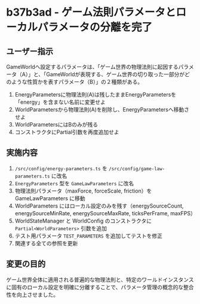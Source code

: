 # b37b3ad - ゲーム法則パラメータとローカルパラメータの分離を完了

## ユーザー指示

GameWorldへ設定するパラメータは、「ゲーム世界の物理法則に起因するパラメータ（A）」と、「GameWorldが表現する、ゲーム世界の切り取った一部分がどのような性質かを表すパラメータ（B）」の２種類がある。

1. EnergyParametersに物理法則(A)は残したままEnergyParametersを「energy」を含まない名前に変更せよ
2. WorldParametersから物理法則(A)を削除し、EnergyParametersへ移動させよ
3. WorldParametersにはBのみが残る
4. コンストラクタにPartial<WorldParameter>引数を再度追加せよ

## 実施内容

1. `/src/config/energy-parameters.ts` を `/src/config/game-law-parameters.ts` に改名
2. `EnergyParameters` 型を `GameLawParameters` に改名
3. 物理法則パラメータ（maxForce, forceScale, friction）を GameLawParameters に移動
4. WorldParameters にはローカル設定のみを残す（energySourceCount, energySourceMinRate, energySourceMaxRate, ticksPerFrame, maxFPS）
5. WorldStateManager と WorldConfig のコンストラクタに `Partial<WorldParameters>` 引数を追加
6. テスト用パラメータ `TEST_PARAMETERS` を追加してテストを修正
7. 関連する全ての参照を更新

## 変更の目的

ゲーム世界全体に適用される普遍的な物理法則と、特定のワールドインスタンスに固有のローカル設定を明確に分離することで、パラメータ管理の概念的な整合性を向上させました。
